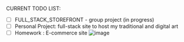 CURRENT TODO LIST:
- [ ] FULL_STACK_STOREFRONT - group project (in progress)
- [ ] Personal Project: full-stack site to host my traditional and digital art
- [ ] Homework : E-commerce site
![image](https://user-images.githubusercontent.com/93955021/151258794-146e2d48-fa14-42e3-ab0a-da961c2ddf24.png)
